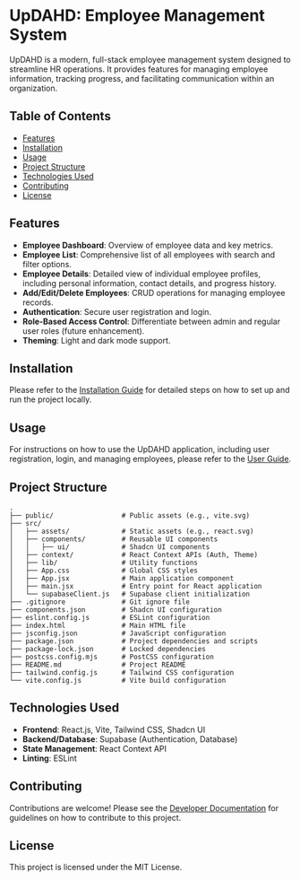 # UpDAHD: Employee Management System

UpDAHD is a modern, full-stack employee management system designed to streamline HR operations. It provides features for managing employee information, tracking progress, and facilitating communication within an organization.

## Table of Contents

- [Features](#features)
- [Installation](#installation)
- [Usage](#usage)
- [Project Structure](#project-structure)
- [Technologies Used](#technologies-used)
- [Contributing](#contributing)
- [License](#license)

## Features

- **Employee Dashboard**: Overview of employee data and key metrics.
- **Employee List**: Comprehensive list of all employees with search and filter options.
- **Employee Details**: Detailed view of individual employee profiles, including personal information, contact details, and progress history.
- **Add/Edit/Delete Employees**: CRUD operations for managing employee records.
- **Authentication**: Secure user registration and login.
- **Role-Based Access Control**: Differentiate between admin and regular user roles (future enhancement).
- **Theming**: Light and dark mode support.

## Installation

Please refer to the [Installation Guide](docs/installation_guide.md) for detailed steps on how to set up and run the project locally.

## Usage

For instructions on how to use the UpDAHD application, including user registration, login, and managing employees, please refer to the [User Guide](docs/user_guide.md).

## Project Structure

```
.
├── public/                 # Public assets (e.g., vite.svg)
├── src/
│   ├── assets/             # Static assets (e.g., react.svg)
│   ├── components/         # Reusable UI components
│   │   ├── ui/             # Shadcn UI components
│   ├── context/            # React Context APIs (Auth, Theme)
│   ├── lib/                # Utility functions
│   ├── App.css             # Global CSS styles
│   ├── App.jsx             # Main application component
│   ├── main.jsx            # Entry point for React application
│   └── supabaseClient.js   # Supabase client initialization
├── .gitignore              # Git ignore file
├── components.json         # Shadcn UI configuration
├── eslint.config.js        # ESLint configuration
├── index.html              # Main HTML file
├── jsconfig.json           # JavaScript configuration
├── package.json            # Project dependencies and scripts
├── package-lock.json       # Locked dependencies
├── postcss.config.mjs      # PostCSS configuration
├── README.md               # Project README
├── tailwind.config.js      # Tailwind CSS configuration
└── vite.config.js          # Vite build configuration
```

## Technologies Used

- **Frontend**: React.js, Vite, Tailwind CSS, Shadcn UI
- **Backend/Database**: Supabase (Authentication, Database)
- **State Management**: React Context API
- **Linting**: ESLint

## Contributing

Contributions are welcome! Please see the [Developer Documentation](docs/developer_documentation.md) for guidelines on how to contribute to this project.

## License

This project is licensed under the MIT License.
